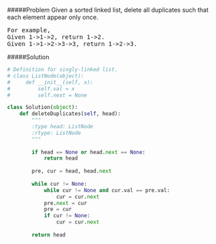 #####Problem
Given a sorted linked list, delete all duplicates such that each element appear only once.
<pre>
For example,
Given 1->1->2, return 1->2.
Given 1->1->2->3->3, return 1->2->3.
</pre>

#####Solution
```python
# Definition for singly-linked list.
# class ListNode(object):
#     def __init__(self, x):
#         self.val = x
#         self.next = None

class Solution(object):
    def deleteDuplicates(self, head):
        """
        :type head: ListNode
        :rtype: ListNode
        """
        
        if head == None or head.next == None:
            return head
        
        pre, cur = head, head.next
        
        while cur != None:
            while cur != None and cur.val == pre.val:
                cur = cur.next
            pre.next = cur
            pre = cur
            if cur != None:
                cur = cur.next
        
        return head
        
```